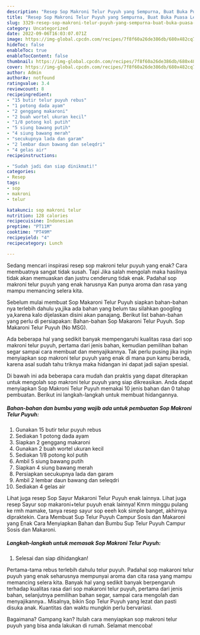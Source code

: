 ```yaml
---
description: "Resep Sop Makroni Telur Puyuh yang Sempurna, Buat Buka Puasa Lezat"
title: "Resep Sop Makroni Telur Puyuh yang Sempurna, Buat Buka Puasa Lezat"
slug: 3329-resep-sop-makroni-telur-puyuh-yang-sempurna-buat-buka-puasa-lezat
category: Uncategorized
date: 2022-09-06T16:03:07.071Z
image: https://img-global.cpcdn.com/recipes/7f8f60a26de386db/680x482cq70/sop-makroni-telur-puyuh-foto-resep-utama.jpg
hideToc: false
enableToc: true
enableTocContent: false
thumbnail: https://img-global.cpcdn.com/recipes/7f8f60a26de386db/680x482cq70/sop-makroni-telur-puyuh-foto-resep-utama.jpg
cover: https://img-global.cpcdn.com/recipes/7f8f60a26de386db/680x482cq70/sop-makroni-telur-puyuh-foto-resep-utama.jpg
author: Admin
authorAv: notfound
ratingvalue: 3.4
reviewcount: 8
recipeingredient:
- "15 butir telur puyuh rebus"
- "1 potong dada ayam"
- "2 genggang makaroni"
- "2 buah wortel ukuran kecil"
- "1/8 potong kol putih"
- "5 siung bawang putih"
- "4 siung bawang merah"
- "secukupnya lada dan garam"
- "2 lembar daun bawang dan seleqdri"
- "4 gelas air"
recipeinstructions:

- "Sudah jadi dan siap dinikmati!"
categories:
- Resep
tags:
- sop
- makroni
- telur

katakunci: sop makroni telur 
nutrition: 128 calories
recipecuisine: Indonesian
preptime: "PT11M"
cooktime: "PT49M"
recipeyield: "4"
recipecategory: Lunch

---
```



Sedang mencari inspirasi resep sop makroni telur puyuh yang enak? Cara membuatnya sangat tidak susah. Tapi Jika salah mengolah maka hasilnya tidak akan memuaskan dan justru cenderung tidak enak. Padahal sop makroni telur puyuh yang enak harusnya Kan punya aroma dan rasa yang mampu memancing selera kita.


Sebelum mulai membuat Sop Makaroni Telur Puyuh siapkan bahan-bahan nya terlebih dahulu ya,jika ada bahan yang belum tau silahkan googling ya,karena kalo dijelaskan disini akan panajang. Berikut list bahan-bahan yang perlu di persiapakan: Bahan-bahan Sop Makaroni Telur Puyuh. Sop Makaroni Telur Puyuh (No MSG).

Ada beberapa hal yang sedikit banyak mempengaruhi kualitas rasa dari sop makroni telur puyuh, pertama dari jenis bahan, kemudian pemilihan bahan segar sampai cara membuat dan menyajikannya. Tak perlu pusing jika ingin menyiapkan sop makroni telur puyuh yang enak di mana pun kamu berada, karena asal sudah tahu triknya maka hidangan ini dapat jadi sajian spesial.


Di bawah ini ada beberapa cara mudah dan praktis yang dapat diterapkan untuk mengolah sop makroni telur puyuh yang siap dikreasikan. Anda dapat menyiapkan Sop Makroni Telur Puyuh memakai 10 jenis bahan dan 0 tahap pembuatan. Berikut ini langkah-langkah untuk membuat hidangannya.

<!--inarticleads1-->

##### Bahan-bahan dan bumbu yang wajib ada untuk pembuatan Sop Makroni Telur Puyuh:

1. Gunakan 15 butir telur puyuh rebus
1. Sediakan 1 potong dada ayam
1. Siapkan 2 genggang makaroni
1. Gunakan 2 buah wortel ukuran kecil
1. Sediakan 1/8 potong kol putih
1. Ambil 5 siung bawang putih
1. Siapkan 4 siung bawang merah
1. Persiapkan secukupnya lada dan garam
1. Ambil 2 lembar daun bawang dan seleqdri
1. Sediakan 4 gelas air


Lihat juga resep Sop Sayur Makaroni Telur Puyuh enak lainnya. Lihat juga resep Sayur sop makaroni+telur puyuh enak lainnya! Kmrn minggu pulang ke rmh mamake, tanya resep sayur sop eeeh kok simple banget, akhirnya dipraktekin. Cara Membuat Sup Telur Puyuh Campur Sosis dan Makaroni yang Enak Cara Menyiapkan Bahan dan Bumbu Sup Telur Puyuh Campur Sosis dan Makaroni. 

<!--inarticleads2-->

##### Langkah-langkah untuk memasak Sop Makroni Telur Puyuh:


1. Selesai dan siap dihidangkan!

Pertama-tama rebus terlebih dahulu telur puyuh. Padahal sop makaroni telur puyuh yang enak seharusnya mempunyai aroma dan cita rasa yang mampu memancing selera kita. Banyak hal yang sedikit banyak berpengaruh terhadap kualitas rasa dari sop makaroni telur puyuh, pertama dari jenis bahan, selanjutnya pemilihan bahan segar, sampai cara mengolah dan menyajikannya.. Misalnya, bikin Sop Telur Puyuh yang lezat dan pasti disuka anak. Kuantitas dan waktu mungkin perlu bervariasi. 

Bagaimana? Gampang kan? Itulah cara menyiapkan sop makroni telur puyuh yang bisa anda lakukan di rumah. Selamat mencoba!
